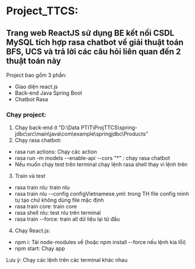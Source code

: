# Project_TTCS: 
## Trang web ReactJS sử dụng BE kết nối CSDL MySQL tích hợp rasa chatbot về giải thuật toán BFS, UCS và trả lời các câu hỏi liên quan đến 2 thuật toán này

Project bao gồm 3 phần:
+ Giao diện react.js
+ Back-end Java Spring Boot
+ Chatbot Rasa 

### Chạy project:
1. Chạy back-end ở "D:\Data PTIT\ProjTTCS\spring-jdbc\src\main\java\com\example\springjdbc\Products"
2. Chạy rasa chatbot:
  + rasa run actions: Chạy các action
  + rasa run -m models --enable-api --cors "*" : chạy rasa chatbot
  + Nếu muốn chạy test trên terminal chạy lệnh rasa shell thay vì lệnh trên
3. Train và test
  + rasa train nlu: train nlu
  + rasa train nlu --config configVietnamese.yml: trong TH file config mình tự tạo chứ không dùng file mặc định
  + rasa train core: train core
  + rasa shell nlu: test nlu trên terminal
  + rasa train --force: train all dữ liệu lại từ đầu
4. Chạy React.js:
  + npm i: Tải node-modules về (hoặc npm install --force nếu lệnh kia lỗi)
  + npm start: Chạy app

Lưu ý: Chạy các lệnh trên các terminal khác nhau
